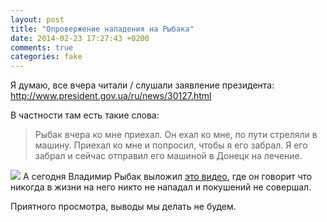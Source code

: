 ```yaml
---
layout: post
title: "Опровержение нападения на Рыбака"
date: 2014-02-23 17:27:43 +0200
comments: true
categories: fake
---
```

Я думаю, все вчера читали / слушали заявление президента: http://www.president.gov.ua/ru/news/30127.html

В частности там есть такие слова:
> Рыбак вчера ко мне приехал. Он ехал ко мне, по пути стреляли в машину. Приехал ко мне и попросил, чтобы я его забрал. Я его забрал и сейчас отправил его машиной в Донецк на лечение.


<a href="https://www.facebook.com/photo.php?v=639362169451922"><img src="http://d.pr/i/wCzT+"></a>
А сегодня Владимир Рыбак выложил [это видео](https://www.facebook.com/photo.php?v=639362169451922), где он говорит что никогда в жизни на него никто не нападал и покушений не совершал.

Приятного просмотра, выводы мы делать не будем.
